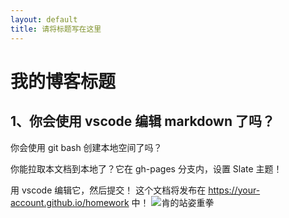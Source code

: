 ```yaml
---
layout: default
title: 请将标题写在这里
---
```


# 我的博客标题

## 1、你会使用 vscode 编辑 markdown 了吗？

你会使用 git bash 创建本地空间了吗？

你能拉取本文档到本地了？它在 gh-pages 分支内，设置 Slate 主题！

用 vscode 编辑它，然后提交！
这个文档将发布在 https://your-account.github.io/homework 中！
![肯的站姿重拳](https://i.loli.net/2018/09/24/5ba855cf22a2e.png)